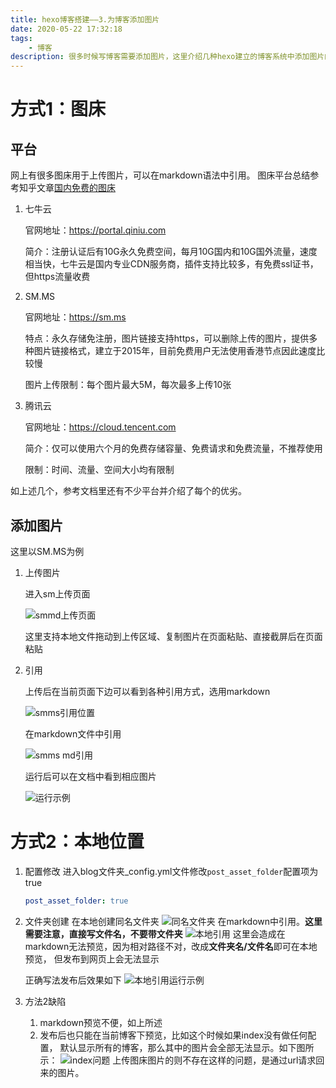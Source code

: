 ```yaml
---
title: hexo博客搭建——3.为博客添加图片
date: 2020-05-22 17:32:18
tags:
    - 博客
description: 很多时候写博客需要添加图片，这里介绍几种hexo建立的博客系统中添加图片的方式，并总结了不同方式的优劣。
---
```

# 方式1：图床

## 平台
网上有很多图床用于上传图片，可以在markdown语法中引用。
图床平台总结参考知乎文章[国内免费的图床](https://zhuanlan.zhihu.com/p/35270383?ivk_sa=1023345p)
1. 七牛云

   官网地址：https://portal.qiniu.com
   
   简介：注册认证后有10G永久免费空间，每月10G国内和10G国外流量，速度相当快，七牛云是国内专业CDN服务商，插件支持比较多，有免费ssl证书，但https流量收费
  
2. SM.MS

   官网地址：https://sm.ms
   
   特点：永久存储免注册，图片链接支持https，可以删除上传的图片，提供多种图片链接格式，建立于2015年，目前免费用户无法使用香港节点因此速度比较慢
   
   图片上传限制：每个图片最大5M，每次最多上传10张
   
3. 腾讯云

   官网地址：https://cloud.tencent.com
   
   简介：仅可以使用六个月的免费存储容量、免费请求和免费流量，不推荐使用
   
   限制：时间、流量、空间大小均有限制

如上述几个，参考文档里还有不少平台并介绍了每个的优劣。

## 添加图片
这里以SM.MS为例
1. 上传图片

    进入sm上传页面
    
    ![smmd上传页面](smms上传页面.jpg)
    
    这里支持本地文件拖动到上传区域、复制图片在页面粘贴、直接截屏后在页面粘贴
    
2. 引用

    上传后在当前页面下边可以看到各种引用方式，选用markdown
    
    ![smms引用位置](smms引用位置.jpg)
    
    在markdown文件中引用
    
    ![smms md引用](smms%20md引用.jpg)
    
    运行后可以在文档中看到相应图片
    
    ![运行示例](smms%20引用运行示例.jpg)

# 方式2：本地位置

1. 配置修改
    进入blog文件夹_config.yml文件修改`post_asset_folder`配置项为true
    ```yaml
    post_asset_folder: true
    ```
2. 文件夹创建
    在本地创建同名文件夹
    ![同名文件夹](同名文件夹.jpg)
    在markdown中引用。**这里需要注意，直接写文件名，不要带文件夹**
    ![本地引用](本地引用.jpg)
    这里会造成在markdown无法预览，因为相对路径不对，改成**文件夹名/文件名**即可在本地预览，
    但发布到网页上会无法显示
    
    正确写法发布后效果如下
    ![本地引用运行示例](本地引用运行示例.jpg)

3. 方法2缺陷
    1. markdown预览不便，如上所述
    2. 发布后也只能在当前博客下预览，比如这个时候如果index没有做任何配置，
    默认显示所有的博客，那么其中的图片会全部无法显示。如下图所示：
    ![index问题](index问题.jpg)
    上传图床图片的则不存在这样的问题，是通过url请求回来的图片。